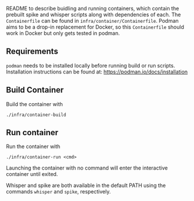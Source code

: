 
README to describe buidling and running containers, which contain the prebuilt spike and whisper scripts along with dependencies of each. The `Containerfile` can be found in `infra/container/Containerfile`. Podman aims to be a drop-in replacement for Docker, so this `Containerfile` should work in Docker but only gets tested in podman.

## Requirements
`podman` needs to be installed locally before running build or run scripts. Installation instructions can be found at: https://podman.io/docs/installation


## Build Container
Build the container with
```
./infra/container-build
```

## Run container
Run the container with
```
./infra/container-run <cmd>
```

Launching the container with no command will enter the interactive container until exited.

Whisper and spike are both available in the default PATH using the commands `whisper` and `spike`, respectively.

